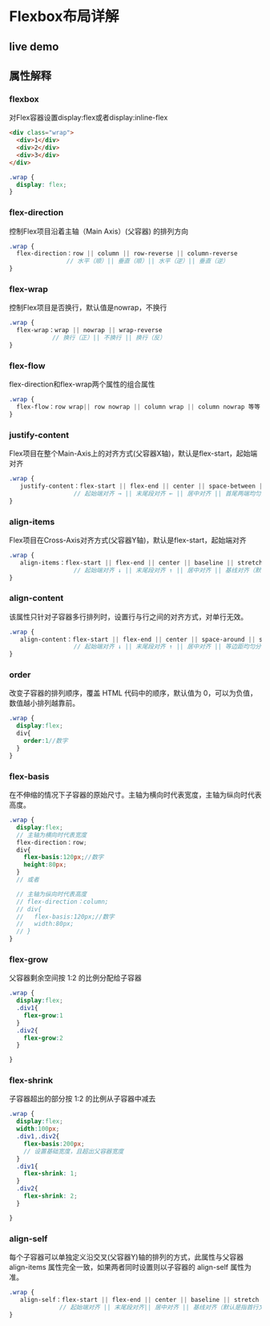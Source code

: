 

# Flexbox布局详解

## live demo
<flex-flex/>

## 属性解释
### flexbox
对Flex容器设置display:flex或者display:inline-flex


 <flex-flexbox/>

```html
<div class="wrap">
  <div>1</div>
  <div>2</div>
  <div>3</div>
</div>
```

```scss
.wrap {
  display: flex;
}
 ```

 ### flex-direction
控制Flex项目沿着主轴（Main Axis）(父容器) 的排列方向

<flex-flexDirection/>

```scss
.wrap {
  flex-direction：row || column || row-reverse || column-reverse
                // 水平（顺）|| 垂直（顺）|| 水平（逆）|| 垂直（逆）
}
 ```

 ### flex-wrap
控制Flex项目是否换行，默认值是nowrap，不换行

<flex-flexWrap/>

```scss
.wrap {
  flex-wrap：wrap || nowrap || wrap-reverse
            // 换行（正）|| 不换行 || 换行（反）
}
 ```


 ### flex-flow
flex-direction和flex-wrap两个属性的组合属性

```scss
.wrap {
  flex-flow：row wrap|| row nowrap || column wrap || column nowrap 等等
}
 ```

 ###  justify-content
Flex项目在整个Main-Axis上的对齐方式(父容器X轴)，默认是flex-start，起始端对齐

<flex-flexJustifyContent/>

```scss
.wrap {
   justify-content：flex-start || flex-end || center || space-between || space-around
                  // 起始端对齐 → || 末尾段对齐 ← || 居中对齐 || 首尾两端均匀分布 || 均匀分布（首尾两端的子容器到父容器的距离是子容器间距的一半）
}
 ```

 ###  align-items
Flex项目在Cross-Axis对齐方式(父容器Y轴)，默认是flex-start，起始端对齐

<flex-flexAlignItems/>

```scss
.wrap {
   align-items：flex-start || flex-end || center || baseline || stretch
                  // 起始端对齐 ↓ || 末尾段对齐 ↑ || 居中对齐 || 基线对齐（默认是指首行文字） || 子容器沿Y轴方向的尺寸拉伸至与父容器一致
}
 ```


 ###  align-content
该属性只针对子容器多行排列时，设置行与行之间的对齐方式，对单行无效。


<flex-flexAlignContent/>

```scss
.wrap {
   align-content：flex-start || flex-end || center || space-around || space-between || stretch
                  // 起始端对齐 ↓ || 末尾段对齐 ↑ || 居中对齐 || 等边距均匀分布 || 等间距均匀分布 || 拉伸对齐
}
 ```

 ###  order
改变子容器的排列顺序，覆盖 HTML 代码中的顺序，默认值为 0，可以为负值，数值越小排列越靠前。

<flex-flexOrder/>

```scss
.wrap {
  display:flex;
  div{
    order:1//数字
  }
}
 ```

 ###  flex-basis
在不伸缩的情况下子容器的原始尺寸。主轴为横向时代表宽度，主轴为纵向时代表高度。


```scss
.wrap {
  display:flex;
  // 主轴为横向时代表宽度
  flex-direction：row;
  div{
    flex-basis:120px;//数字
    height:80px;
  }
  // 或者

  // 主轴为纵向时代表高度
  // flex-direction：column;
  // div{
  //   flex-basis:120px;//数字
  //   width:80px;
  // }
}
 ```

 ###  flex-grow
父容器剩余空间按 1:2 的比例分配给子容器

  <flex-flexGrow/>

```scss
.wrap {
  display:flex;
  .div1{
    flex-grow:1
  }
  .div2{
    flex-grow:2
  }

}
 ```

 ###  flex-shrink
子容器超出的部分按 1:2 的比例从子容器中减去

  <flex-flexShrink/>

```scss
.wrap {
  display:flex;
  width:100px;
  .div1,.div2{
    flex-basis:200px;
    // 设置基础宽度，且超出父容器宽度
  }
  .div1{
    flex-shrink: 1;
  }
  .div2{
    flex-shrink: 2;
  }

}
 ```

 ###  align-self
每个子容器可以单独定义沿交叉(父容器Y)轴的排列的方式，此属性与父容器 align-items 属性完全一致，如果两者同时设置则以子容器的 align-self 属性为准。

<flex-flexAlignSelf/>

```scss
.wrap {
   align-self：flex-start || flex-end || center || baseline || stretch
              // 起始端对齐 || 末尾段对齐|| 居中对齐 || 基线对齐（默认是指首行文字） || 子容器沿Y轴方向的尺寸拉伸至与父容器一致
}
 ```



